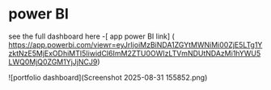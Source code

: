 # power BI

see the full dashboard here -[ app power BI link] ( https://app.powerbi.com/viewr=eyJrIjoiMzBiNDA1ZGYtMWNiMi00ZjE5LTg1YzktNzE5MjExODhiMTI5IiwidCI6ImM2ZTU0OWIzLTVmNDUtNDAzMi1hYWU5LWQ0MjQ0ZGM1YjJjNCJ9)

![portfolio dashboard](Screenshot 2025-08-31 155852.png)
